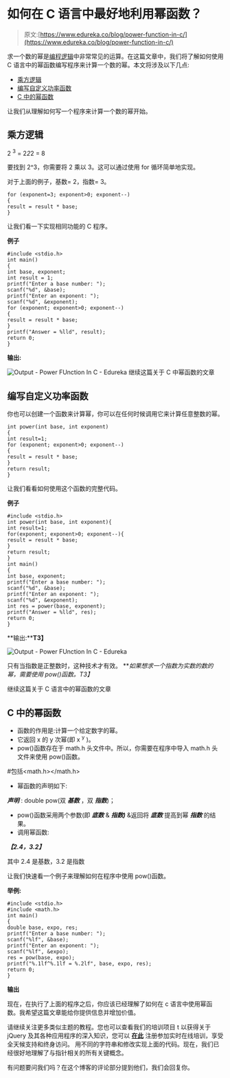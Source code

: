 # 如何在 C 语言中最好地利用幂函数？

> 原文:[https://www.edureka.co/blog/power-function-in-c/](https://www.edureka.co/blog/power-function-in-c/)

求一个数的幂是[编程逻辑](https://www.edureka.co/programming-and-frameworks-certification-courses)中非常常见的运算。在这篇文章中，我们将了解如何使用 C 语言中的幂函数编写程序来计算一个数的幂。本文将涉及以下几点:

*   [乘方逻辑](#LogicForPowerMultiplication)
*   [编写自定义功率函数](#WritingaCustomPowerFunction)
*   [C 中的幂函数](#PowerFunctioninC)

让我们从理解如何写一个程序来计算一个数的幂开始。

## **乘方逻辑**

2 <sup>3</sup> = 2*2*2 = 8

要找到 2^3，你需要将 2 乘以 3。这可以通过使用 for 循环简单地实现。

对于上面的例子，基数= 2，指数= 3。

```
for (exponent=3; exponent>0; exponent--)
{
result = result * base;
}
```

让我们看一下实现相同功能的 C 程序。

**例子**

```
#include <stdio.h>
int main()
{
int base, exponent;
int result = 1;
printf("Enter a base number: ");
scanf("%d", &base);
printf("Enter an exponent: ");
scanf("%d", &exponent);
for (exponent; exponent>0; exponent--)
{
result = result * base;
}
printf("Answer = %lld", result);
return 0;
}
```

**输出:**

![Output - Power FUnction In C - Edureka](../Images/11d79b4b2354d3999e5f29a7c58a256c.png) 继续这篇关于 C 中幂函数的文章

## **编写自定义功率函数**

你也可以创建一个函数来计算幂，你可以在任何时候调用它来计算任意整数的幂。

```
int power(int base, int exponent)
{
int result=1;
for (exponent; exponent>0; exponent--)
{
result = result * base;
}
return result;
}
```

让我们看看如何使用这个函数的完整代码。

**例子**

```
#include <stdio.h>
int power(int base, int exponent){
int result=1;
for(exponent; exponent>0; exponent--){
result = result * base;
}
return result;
}
int main()
{
int base, exponent;
printf("Enter a base number: ");
scanf("%d", &base);
printf("Enter an exponent: ");
scanf("%d", &exponent);
int res = power(base, exponent);
printf("Answer = %lld", res);
return 0;
}
```

**输出:****T3】**

![Output - Power FUnction In C - Edureka](../Images/3cd68e49f5877b28d33ce7b619c05626.png)

只有当指数是正整数时，这种技术才有效。 ***如果想求一个指数为实数的数的幂，需要使用 pow()函数。*T3】**

继续这篇关于 C 语言中的幂函数的文章

## **C 中的幂函数**

*   函数的作用是:计算一个给定数字的幂。
*   它返回 x 的 y 次幂(即 x <sup>y</sup> )。
*   pow()函数存在于 math.h 头文件中。所以，你需要在程序中导入 math.h 头文件来使用 pow()函数。

#包括<math.h></math.h>

*   幂函数的声明如下:

***声明*** : double pow(双 ***基数*** ，双 ***指数***)；

*   pow()函数采用两个参数(即 ***底数*** & ***指数)*** &返回将 ***底数*** 提高到幂 ***指数*** 的结果。
*   调用幂函数:

***【2.4，3.2】***

其中 2.4 是基数，3.2 是指数

让我们快速看一个例子来理解如何在程序中使用 pow()函数。

**举例:**

```
#include <stdio.h>
#include <math.h>
int main()
{
double base, expo, res;
printf("Enter a base number: ");
scanf("%lf", &base);
printf("Enter an exponent: ");
scanf("%lf", &expo);
res = pow(base, expo);
printf("%.1lf^%.1lf = %.2lf", base, expo, res);
return 0;
}
```

**输出**

现在，在执行了上面的程序之后，你应该已经理解了如何在 c 语言中使用幂函数。我希望这篇文章能给你提供信息并增加价值。

请继续关注更多类似主题的教程。您也可以查看我们的培训项目 t 以获得关于 jQuery 及其各种应用程序的深入知识，您可以 [**在此**](https://www.edureka.co/masters-program/full-stack-developer-training) 注册参加实时在线培训，享受全天候支持和终身访问。 用不同的字符串和修改实现上面的代码。现在，我们已经很好地理解了与指针相关的所有关键概念。

有问题要问我们吗？在这个博客的评论部分提到他们，我们会回复你。